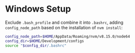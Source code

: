 # Windows Setup

Exclude `.bash_profile` and combine it into `.bashrc`, adding `config_node_path` based on the installation of `nvm install`:

```sh
config_node_path=$HOME/AppData/Roaming/nvm/v8.15.0/node64
config_dir=$HOME/Development/configs
source "$config_dir/.bashrc"
```